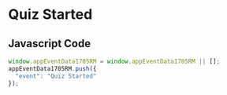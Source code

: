 # Quiz Started

### 

## Javascript Code
```js
window.appEventData1705RM = window.appEventData1705RM || [];
appEventData1705RM.push({
  "event": "Quiz Started"
});
```




